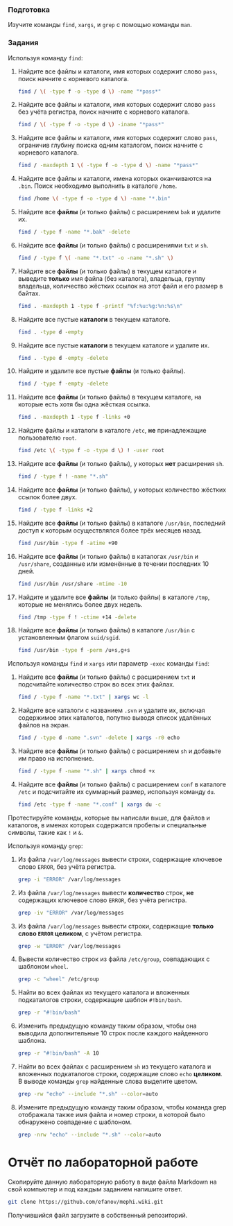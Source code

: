 ### Подготовка

Изучите команды `find`, `xargs`, и `grep` с помощью команды `man`.

### Задания

Используя команду `find`:

1. Найдите все файлы и каталоги, имя которых содержит слово `pass`, поиск начните с корневого каталога.

   ```sh
   find / \( -type f -o -type d \) -name "*pass*"
   ```

1. Найдите все файлы и каталоги, имя которых содержит слово `pass` без учёта регистра, поиск начните с корневого каталога.

   ```sh
   find / \( -type f -o -type d \) -iname "*pass*"
   ```

1. Найдите все файлы и каталоги, имя которых содержит слово `pass`, ограничив глубину поиска одним каталогом, поиск начните с корневого каталога.

   ```sh
   find / -maxdepth 1 \( -type f -o -type d \) -name "*pass*"
   ```

1. Найдите все файлы и каталоги, имена которых оканчиваются на `.bin`. Поиск необходимо выполнить в каталоге `/home`.

   ```sh
   find /home \( -type f -o -type d \) -name "*.bin"
   ```

1. Найдите все **файлы** (и только файлы) с расширением `bak` и удалите их.

   ```sh
   find / -type f -name "*.bak" -delete
   ```

1. Найдите все **файлы** (и только файлы) с расширениями `txt` и `sh`.

   ```sh
   find / -type f \( -name "*.txt" -o -name "*.sh" \)
   ```

1. Найдите все **файлы** (и только файлы) в текущем каталоге и выведите **только** имя файла (без каталога), владельца, группу владельца, количество жёстких ссылок на этот файл и его размер в байтах.

   ```sh
   find . -maxdepth 1 -type f -printf "%f:%u:%g:%n:%s\n"
   ```

1. Найдите все пустые **каталоги** в текущем каталоге.

   ```sh
   find . -type d -empty
   ```

1. Найдите все пустые **каталоги** в текущем каталоге и удалите их.

   ```sh
   find . -type d -empty -delete
   ```

1. Найдите и удалите все пустые **файлы** (и только файлы).

   ```sh
   find / -type f -empty -delete
   ```

1. Найдите все **файлы** (и только файлы) в текущем каталоге, на которые есть хотя бы одна жёсткая ссылка.

   ```sh
   find . -maxdepth 1 -type f -links +0
   ```

1. Найдите файлы и каталоги в каталоге `/etc`, **не** принадлежащие пользователю `root`.

   ```sh
   find /etc \( -type f -o -type d \) ! -user root
   ```

1. Найдите все **файлы** (и только файлы), у которых **нет** расширения `sh`.

   ```sh
   find / -type f ! -name "*.sh"
   ```

1. Найдите все **файлы** (и только файлы), у которых количество жёстких ссылок более двух.

   ```sh
   find / -type f -links +2
   ```

1. Найдите все **файлы** (и только файлы) в каталоге `/usr/bin`, последний доступ к которым осуществлялся более трёх месяцев назад.

   ```sh
   find /usr/bin -type f -atime +90
   ```

1. Найдите все **файлы** (и только файлы) в каталогах `/usr/bin` и `/usr/share`, созданные или изменённые в течении последних 10 дней.

   ```sh
   find /usr/bin /usr/share -mtime -10
   ```

1. Найдите и удалите все **файлы** (и только файлы) в каталоге `/tmp`, которые не менялись более двух недель.

   ```sh
   find /tmp -type f ! -ctime +14 -delete
   ```

1. Найдите все **файлы** (и только файлы) в каталоге `/usr/bin` с установленным флагом `suid/sgid`.

   ```sh
   find /usr/bin -type f -perm /u+s,g+s
   ```

Используя команды `find` и `xargs` или параметр `-exec` команды `find`:

1. Найдите все **файлы** (и только файлы) с расширением `txt` и подсчитайте количество строк во всех этих файлах.

   ```sh
   find / -type f -name "*.txt" | xargs wc -l
   ```

1. Найдите все каталоги с названием `.svn` и удалите их, включая содержимое этих каталогов, попутно выводя список удалённых файлов на экран.

   ```sh
   find / -type d -name ".svn" -delete | xargs -r0 echo
   ```

1. Найдите все **файлы** (и только файлы) с расширением `sh` и добавьте им право на исполнение.

   ```sh
   find / -type f -name "*.sh" | xargs chmod +x
   ```

1. Найдите все **файлы** (и только файлы) с расширением `conf` в каталоге `/etc` и подсчитайте их суммарный размер, используя команду `du`.

   ```sh
   find /etc -type f -name "*.conf" | xargs du -c
   ```

Протестируйте команды, которые вы написали выше, для файлов и каталогов, в именах которых содержатся пробелы и специальные символы, такие как `!` и `&`.

Используя команду `grep`:

1. Из файла `/var/log/messages` вывести строки, содержащие ключевое слово `ERROR`, без учёта регистра.

   ```sh
   grep -i "ERROR" /var/log/messages
   ```

1. Из файла `/var/log/messages` вывести **количество** строк, **не** содержащих ключевое слово `ERROR`, без учёта регистра.

   ```sh
   grep -iv "ERROR" /var/log/messages
   ```

1. Из файла `/var/log/messages` вывести строки, содержащие **только слово `ERROR` целиком**, с учётом регистра.

   ```sh
   grep -w "ERROR" /var/log/messages
   ```

1. Вывести количество строк из файла `/etc/group`, совпадающих с шаблоном `wheel`.

   ```sh
   grep -c "wheel" /etc/group
   ```

1. Найти во всех файлах из текущего каталога и вложенных подкаталогов строки, содержащие шаблон `#!bin/bash`.

   ```sh
   grep -r "#!bin/bash"
   ```

1. Изменить предыдущую команду таким образом, чтобы она выводила дополнительные 10 строк после каждого найденного шаблона.

   ```sh
   grep -r "#!bin/bash" -A 10
   ```

1. Найти во всех файлах с расширением `sh` из текущего каталога и вложенных подкаталогов строки, содержащие слово `echo` **целиком**. В выводе команды `grep` найденные слова выделите цветом.

   ```sh
   grep -rw "echo" --include "*.sh" --color=auto
   ```

1. Измените предыдущую команду таким образом, чтобы команда grep отображала также имя файла и номер строки, в которой было обнаружено совпадение с шаблоном.

   ```sh
   grep -nrw "echo" --include "*.sh" --color=auto
   ```

# Отчёт по лабораторной работе

Скопируйте данную лабораторную работу в виде файла Markdown на свой компьютер и под каждым заданием напишите ответ.

```sh
git clone https://github.com/efanov/mephi.wiki.git
```

Получившийся файл загрузите в собственный репозиторий.

